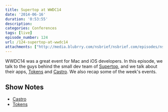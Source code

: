 ```yaml
---
title: Supertop at WWDC14
date: '2014-06-16'
duration: '0:53:55'
description:
categories: Conferences
tags: [live]
episode_number: 124
url: /124-supertop-at-wwdc14
attachments: ["http://media.blubrry.com/nsbrief/nsbrief.com/episodes/nsbrief_124_supertop_at_wwdc.m4a"]
---
```


WWDC14 was a great event for Mac and iOS developers. In this episode, we talk to the guys behind the small dev team of [Supertop](http://supertop.co), and we talk about their apps, [Tokens](http://usetokens.com/) and [Castro](http://castro.fm/). We also recap some of the week's events.

## Show Notes

- [Castro](http://castro.fm)
- [Tokens](http://usetokens.com/)

